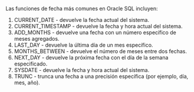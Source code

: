 Las funciones de fecha más comunes en Oracle SQL incluyen:

1.  CURRENT_DATE - devuelve la fecha actual del sistema.
2.  CURRENT_TIMESTAMP - devuelve la fecha y hora actual del sistema.
3.  ADD_MONTHS - devuelve una fecha con un número específico de meses agregados.
4.  LAST_DAY - devuelve la última día de un mes específico.
5.  MONTHS_BETWEEN - devuelve el número de meses entre dos fechas.
6.  NEXT_DAY - devuelve la próxima fecha con el día de la semana especificado.
7.  SYSDATE - devuelve la fecha y hora actual del sistema.
8.  TRUNC - trunca una fecha a una precisión específica (por ejemplo, día, mes, año).

